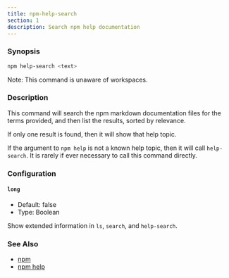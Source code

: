 ```yaml
---
title: npm-help-search
section: 1
description: Search npm help documentation
---
```


### Synopsis

```bash
npm help-search <text>
```

Note: This command is unaware of workspaces.

### Description

This command will search the npm markdown documentation files for the terms
provided, and then list the results, sorted by relevance.

If only one result is found, then it will show that help topic.

If the argument to `npm help` is not a known help topic, then it will call
`help-search`. It is rarely if ever necessary to call this command
directly.

### Configuration

#### `long`

- Default: false
- Type: Boolean

Show extended information in `ls`, `search`, and `help-search`.

### See Also

- [npm](/commands/npm)
- [npm help](/commands/npm-help)
